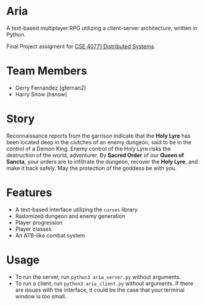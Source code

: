 # Aria
A text-based multiplayer RPG utilizing a client-server architecture, written in Python.

Final Project assigment for [CSE 40771 Distributed Systems](https://distsys-fa21.github.io).

# Team Members
- Gerry Fernandez (gfernan2)
- Harry Snow (hsnow)

# Story
Reconnaissance reports from the garrison indicate that the **Holy Lyre** has been located 
deep in the clutches of an enemy dungeon, said to be in the control of a Demon King. 
Enemy control of the Holy Lyre risks the destruction of the world, adventurer. 
By **Sacred Order** of our **Queen of Sancta**, your orders are to 
infiltrate the dungeon, recover the **Holy Lyre**, and make it back safely.
May the protection of the goddess be with you.

# Features
- A text-based interface utilizing the `curses` library
- Radomized dungeon and enemy generation
- Player progression
- Player classes
- An ATB-like combat system

# Usage
- To run the server, run `python3 aria_server.py` without arguments.
- To run a client, run `python3 aria_client.py` without arguments. If there are issues with the interface,
it could be the case that your terminal window is too small.
